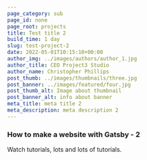 ```yaml
---
page_category: sub
page_id: none
page_root: projects
title: Test title 2
build_time: 1 day
slug: test-project-2
date: 2022-05-01T10:15:10+00:00
author_img: ../images/authors/author_1.jpg
author_title: CEO Project3 Studio
author_name: Christopher Phillips
post_thumb: ../images/thumbnails/three.jpg
post_banner: ../images/featured/four.jpg
post_thumb_alt: Image about thumbnail
post_banner_alt: info about banner
meta_title: meta title 2
meta_description: meta description 2
---
```


### How to make a website with Gatsby - 2

Watch tutorials, lots and lots of tutorials.
